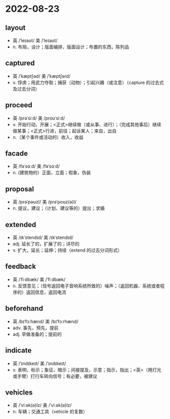 # 2022-08-23

## layout
- 英 /ˈleɪaʊt/ 美 /ˈleɪaʊt/ 　
- n. 布局，设计；版面编排，版面设计；布置的东西，陈列品

## captured
- 英 /ˈkæptʃəd/ 美 /ˈkæptʃərd/
- v. 俘虏；用武力夺取；捕获（动物）；引起兴趣（或注意）（capture 的过去式及过去分词）

## proceed
- 英 /prəˈsiːd/ 美 /proʊˈsiːd/ 　
- v. 开始行动，开展；<正式>继续做（或从事、进行）；（完成其他事后）继续做某事；<正式>行进，前往；起诉某人；来自，出自
- n.（某个事件或活动的）收入，收益

## facade
- 英 /fəˈsɑːd/ 美 /fəˈsɑːd/
- n. (建筑物的）正面，立面；假象，伪装

## proposal
- 英 /prəˈpəʊzl/ 美 /prəˈpoʊz(ə)l/　
- n. 提议，建议；（计划、建议等的）提出；求婚

## extended
- 英 /ɪkˈstendɪd/ 美 /ɪkˈstendɪd/　 　
- adj. 延长了的，扩展了的；详尽的
- v. 扩大，延长；延伸；持续（extend 的过去分词形式）

## feedback
- 英 /ˈfiːdbæk/ 美 /ˈfiːdbæk/　 　
- n. 反馈意见；（信号返回电子音响系统所致的）噪声；（返回机器、系统或者程序的）返回信息，返回电流

## beforehand
- 英 /bɪˈfɔːhænd/ 美 /bɪˈfɔːrhænd/
- adv. 事先，预先，提前
- adj. 早做准备的；提前的

## indicate
- 英 /ˈɪndɪkeɪt/ 美 /ˈɪndɪkeɪt/
- v. 表明，标示；象征，暗示；间接提及，示意；指示，指出；<英>（用灯光或手臂）打行车转向信号；有必要，被建议

## vehicles
- 英 /ˈviːək(ə)lz/ 美 /ˈviːək(ə)lz/
- n. 车辆；交通工具（vehicle 的复数）
